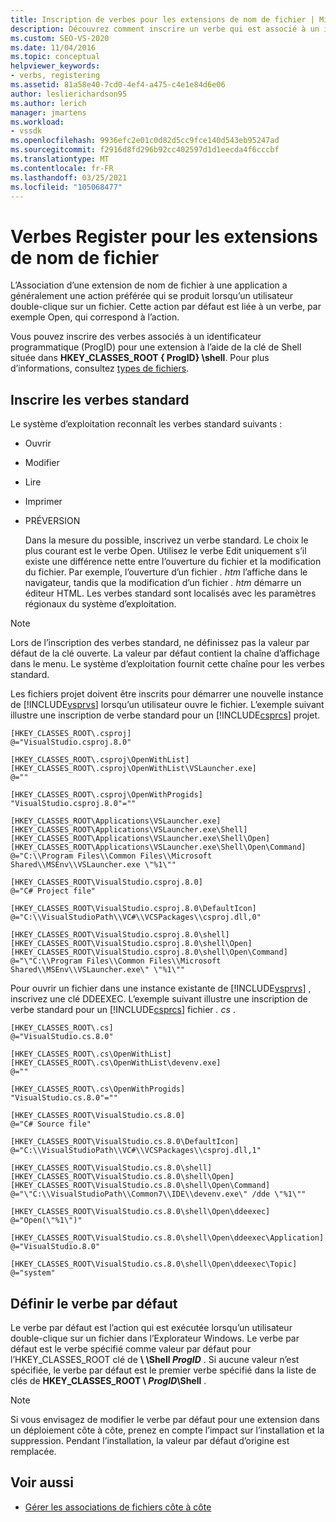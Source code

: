 ```yaml
---
title: Inscription de verbes pour les extensions de nom de fichier | Microsoft Docs
description: Découvrez comment inscrire un verbe qui est associé à un identificateur programmatique pour une extension de nom de fichier à l’aide d’une clé de Shell.
ms.custom: SEO-VS-2020
ms.date: 11/04/2016
ms.topic: conceptual
helpviewer_keywords:
- verbs, registering
ms.assetid: 81a58e40-7cd0-4ef4-a475-c4e1e84d6e06
author: leslierichardson95
ms.author: lerich
manager: jmartens
ms.workload:
- vssdk
ms.openlocfilehash: 9936efc2e01c0d82d5cc9fce140d543eb95247ad
ms.sourcegitcommit: f2916d8fd296b92cc402597d1d1eecda4f6cccbf
ms.translationtype: MT
ms.contentlocale: fr-FR
ms.lasthandoff: 03/25/2021
ms.locfileid: "105068477"
---
```

# <a name="register-verbs-for-file-name-extensions"></a>Verbes Register pour les extensions de nom de fichier
L’Association d’une extension de nom de fichier à une application a généralement une action préférée qui se produit lorsqu’un utilisateur double-clique sur un fichier. Cette action par défaut est liée à un verbe, par exemple Open, qui correspond à l’action.

 Vous pouvez inscrire des verbes associés à un identificateur programmatique (ProgID) pour une extension à l’aide de la clé de Shell située dans **HKEY_CLASSES_ROOT \{ ProgID} \shell**. Pour plus d’informations, consultez [types de fichiers](/windows/desktop/shell/fa-file-types).

## <a name="register-standard-verbs"></a>Inscrire les verbes standard
 Le système d’exploitation reconnaît les verbes standard suivants :

- Ouvrir

- Modifier

- Lire

- Imprimer

- PRÉVERSION

  Dans la mesure du possible, inscrivez un verbe standard. Le choix le plus courant est le verbe Open. Utilisez le verbe Edit uniquement s’il existe une différence nette entre l’ouverture du fichier et la modification du fichier. Par exemple, l’ouverture d’un fichier *. htm* l’affiche dans le navigateur, tandis que la modification d’un fichier *. htm* démarre un éditeur HTML. Les verbes standard sont localisés avec les paramètres régionaux du système d’exploitation.

> [!NOTE]
> Lors de l’inscription des verbes standard, ne définissez pas la valeur par défaut de la clé ouverte. La valeur par défaut contient la chaîne d’affichage dans le menu. Le système d’exploitation fournit cette chaîne pour les verbes standard.

 Les fichiers projet doivent être inscrits pour démarrer une nouvelle instance de [!INCLUDE[vsprvs](../code-quality/includes/vsprvs_md.md)] lorsqu’un utilisateur ouvre le fichier. L’exemple suivant illustre une inscription de verbe standard pour un [!INCLUDE[csprcs](../data-tools/includes/csprcs_md.md)] projet.

```
[HKEY_CLASSES_ROOT\.csproj]
@="VisualStudio.csproj.8.0"

[HKEY_CLASSES_ROOT\.csproj\OpenWithList]
[HKEY_CLASSES_ROOT\.csproj\OpenWithList\VSLauncher.exe]
@=""

[HKEY_CLASSES_ROOT\.csproj\OpenWithProgids]
"VisualStudio.csproj.8.0"=""

[HKEY_CLASSES_ROOT\Applications\VSLauncher.exe]
[HKEY_CLASSES_ROOT\Applications\VSLauncher.exe\Shell]
[HKEY_CLASSES_ROOT\Applications\VSLauncher.exe\Shell\Open]
[HKEY_CLASSES_ROOT\Applications\VSLauncher.exe\Shell\Open\Command]
@="C:\\Program Files\\Common Files\\Microsoft Shared\\MSEnv\\VSLauncher.exe \"%1\""

[HKEY_CLASSES_ROOT\VisualStudio.csproj.8.0]
@="C# Project file"

[HKEY_CLASSES_ROOT\VisualStudio.csproj.8.0\DefaultIcon]
@="C:\\VisualStudioPath\\VC#\\VCSPackages\\csproj.dll,0"

[HKEY_CLASSES_ROOT\VisualStudio.csproj.8.0\shell]
[HKEY_CLASSES_ROOT\VisualStudio.csproj.8.0\shell\Open]
[HKEY_CLASSES_ROOT\VisualStudio.csproj.8.0\shell\Open\Command]
@="\"C:\\Program Files\\Common Files\\Microsoft Shared\\MSEnv\\VSLauncher.exe\" \"%1\""
```

 Pour ouvrir un fichier dans une instance existante de [!INCLUDE[vsprvs](../code-quality/includes/vsprvs_md.md)] , inscrivez une clé DDEEXEC. L’exemple suivant illustre une inscription de verbe standard pour un [!INCLUDE[csprcs](../data-tools/includes/csprcs_md.md)] fichier *. cs* .

```
[HKEY_CLASSES_ROOT\.cs]
@="VisualStudio.cs.8.0"

[HKEY_CLASSES_ROOT\.cs\OpenWithList]
[HKEY_CLASSES_ROOT\.cs\OpenWithList\devenv.exe]
@=""

[HKEY_CLASSES_ROOT\.cs\OpenWithProgids]
"VisualStudio.cs.8.0"=""

[HKEY_CLASSES_ROOT\VisualStudio.cs.8.0]
@="C# Source file"

[HKEY_CLASSES_ROOT\VisualStudio.cs.8.0\DefaultIcon]
@="C:\\VisualStudioPath\\VC#\\VCSPackages\\csproj.dll,1"

[HKEY_CLASSES_ROOT\VisualStudio.cs.8.0\shell]
[HKEY_CLASSES_ROOT\VisualStudio.cs.8.0\shell\Open]
[HKEY_CLASSES_ROOT\VisualStudio.cs.8.0\shell\Open\Command]
@="\"C:\\VisualStudioPath\\Common7\\IDE\\devenv.exe\" /dde \"%1\""

[HKEY_CLASSES_ROOT\VisualStudio.cs.8.0\shell\Open\ddeexec]
@="Open(\"%1\")"

[HKEY_CLASSES_ROOT\VisualStudio.cs.8.0\shell\Open\ddeexec\Application]
@="VisualStudio.8.0"

[HKEY_CLASSES_ROOT\VisualStudio.cs.8.0\shell\Open\ddeexec\Topic]
@="system"
```

## <a name="set-the-default-verb"></a>Définir le verbe par défaut
 Le verbe par défaut est l’action qui est exécutée lorsqu’un utilisateur double-clique sur un fichier dans l’Explorateur Windows. Le verbe par défaut est le verbe spécifié comme valeur par défaut pour l’HKEY_CLASSES_ROOT clé de **\\ \Shell *ProgID*** . Si aucune valeur n’est spécifiée, le verbe par défaut est le premier verbe spécifié dans la liste de clés de **HKEY_CLASSES_ROOT \\ *ProgID*\Shell** .

> [!NOTE]
> Si vous envisagez de modifier le verbe par défaut pour une extension dans un déploiement côte à côte, prenez en compte l’impact sur l’installation et la suppression. Pendant l’installation, la valeur par défaut d’origine est remplacée.

## <a name="see-also"></a>Voir aussi
- [Gérer les associations de fichiers côte à côte](../extensibility/managing-side-by-side-file-associations.md)

